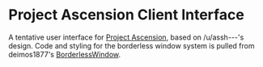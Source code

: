 # Project Ascension Client Interface
A tentative user interface for [Project Ascension](http://reddit.com/r/Project_Ascension), based on /u/assh---'s design. Code and styling for the borderless window system is pulled from deimos1877's [BorderlessWindow](http://github.com/deimos1877/BorderlessWindow).